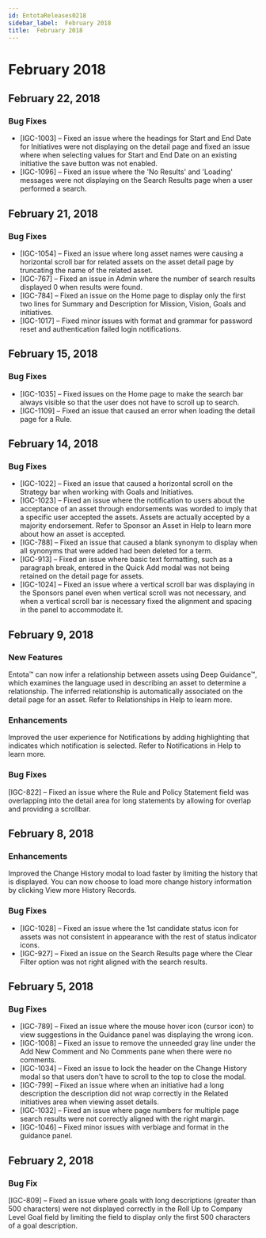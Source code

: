 ```yaml
---
id: EntotaReleases0218
sidebar_label:  February 2018
title:  February 2018
---
```


# February 2018

## February 22, 2018

### Bug Fixes

* [IGC-1003] – Fixed an issue where the headings for Start and End Date for Initiatives were not displaying on the detail page and fixed an issue where when selecting values for Start and End Date on an existing initiative the save button was not enabled.
* [IGC-1096] – Fixed an issue where the 'No Results' and 'Loading' messages were not displaying on the Search Results page when a user performed a search.

## February 21, 2018

### Bug Fixes

* [IGC-1054] – Fixed an issue where long asset names were causing a horizontal scroll bar for related assets on the asset detail page by truncating the name of the related asset.
* [IGC-767] – Fixed an issue in Admin where the number of search results displayed 0 when results were found.
* [IGC-784] – Fixed an issue on the Home page to display only the first two lines for Summary and Description for Mission, Vision, Goals and initiatives.
* [IGC-1017] – Fixed minor issues with format and grammar for password reset and authentication failed login notifications.

## February 15, 2018

### Bug Fixes

* [IGC-1035] – Fixed issues on the Home page to make the search bar always visible so that the user does not have to scroll up to search.
* [IGC-1109] – Fixed an issue that caused an error when loading the detail page for a Rule.

## February 14, 2018

### Bug Fixes

* [IGC-1022] – Fixed an issue that caused a horizontal scroll on the Strategy bar when working with Goals and Initiatives.
* [IGC-1023] – Fixed an issue where the notification to users about the acceptance of an asset through endorsements was worded to imply that a specific user accepted the assets. Assets are actually accepted by a majority endorsement. Refer to Sponsor an Asset in Help to learn more about how an asset is accepted.
* [IGC-788] – Fixed an issue that caused a blank synonym to display when all synonyms that were added had been deleted for a term.
* [IGC-913] – Fixed an issue where basic text formatting, such as a paragraph break, entered in the Quick Add modal was not being retained on the detail page for assets.
* [IGC-1024] – Fixed an issue where a vertical scroll bar was displaying in the Sponsors panel even when vertical scroll was not necessary, and when a vertical scroll bar is necessary fixed the alignment and spacing in the panel to accommodate it.

## February 9, 2018

### New Features

Entota™ can now infer a relationship between assets using Deep Guidance™, which examines the language used in describing an asset to determine a relationship. The inferred relationship is automatically associated on the detail page for an asset. Refer to Relationships in Help to learn more.

### Enhancements

Improved the user experience for Notifications by adding highlighting that indicates which notification is selected. Refer to Notifications in Help to learn more.

### Bug Fixes

[IGC-822] – Fixed an issue where the Rule and Policy Statement field was overlapping into the detail area for long statements by allowing for overlap and providing a scrollbar.

## February 8, 2018

### Enhancements

Improved the Change History modal to load faster by limiting the history that is displayed. You can now choose to load more change history information by clicking View more History Records.

### Bug Fixes

* [IGC-1028] – Fixed an issue where the 1st candidate status icon for assets was not consistent in appearance with the rest of status indicator icons.
* [IGC-927] – Fixed an issue on the Search Results page where the Clear Filter option was not right aligned with the search results.

## February 5, 2018

### Bug Fixes

* [IGC-789] – Fixed an issue where the mouse hover icon (cursor icon) to view suggestions in the Guidance panel was displaying the wrong icon.
* [IGC-1008] – Fixed an issue to remove the unneeded gray line under the Add New Comment and No Comments pane when there were no comments.
* [IGC-1034] – Fixed an issue to lock the header on the Change History modal so that users don't have to scroll to the top to close the modal.
* [IGC-799] – Fixed an issue where when an initiative had a long description the description did not wrap correctly in the Related initiatives area when viewing asset details.
* [IGC-1032] – Fixed an issue where page numbers for multiple page search results were not correctly aligned with the right margin.
* [IGC-1046] – Fixed minor issues with verbiage and format in the guidance panel.

## February 2, 2018

### Bug Fix

[IGC-809] – Fixed an issue where goals with long descriptions (greater than 500 characters) were not displayed correctly in the Roll Up to Company Level Goal field by limiting the field to display only the first 500 characters of a goal description.